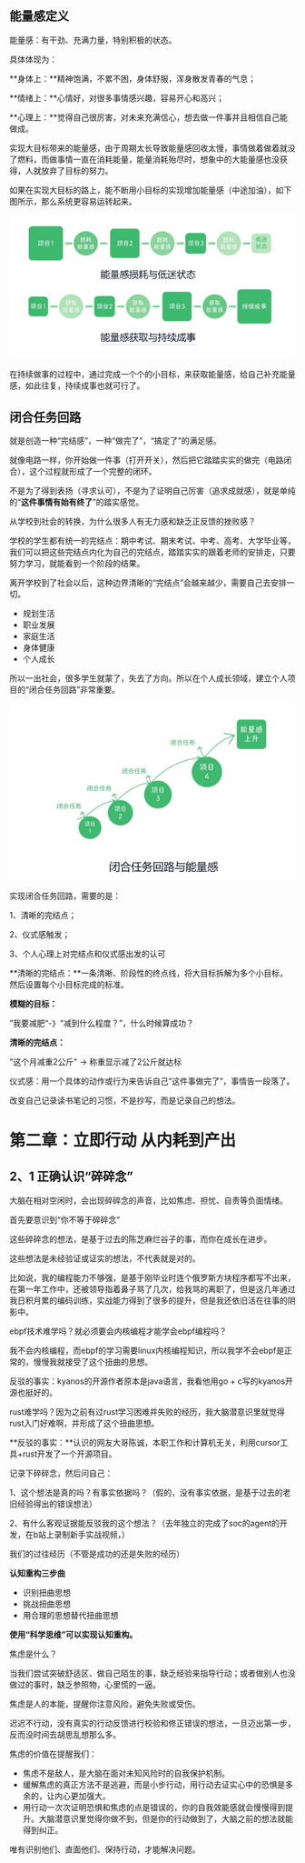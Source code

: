 ## 能量感定义

能量感：有干劲、充满力量，特别积极的状态。

具体体现为：

**身体上：**精神饱满，不累不困，身体舒服，浑身散发青春的气息；

**情绪上：**心情好，对很多事情感兴趣，容易开心和高兴；

**心理上：**觉得自己很厉害，对未来充满信心，想去做一件事并且相信自己能做成。



实现大目标带来的能量感，由于周期太长导致能量感回收太慢，事情做着做着就没了燃料，而做事情一直在消耗能量，能量消耗殆尽时，想象中的大能量感也没获得，人就放弃了目标的努力。



如果在实现大目标的路上，能不断用小目标的实现增加能量感（中途加油），如下图所示，那么系统更容易运转起来。

![image-20250922143537538](./picture/image-20250922143537538.png) 

在持续做事的过程中，通过完成一个个的小目标，来获取能量感，给自己补充能量感，如此往复，持续成事也就可行了。



## 闭合任务回路  

就是创造一种“完结感”，一种“做完了”，“搞定了”的满足感。

就像电路一样，你开始做一件事（打开开关），然后把它踏踏实实的做完（电路闭合），这个过程就形成了一个完整的闭环。

不是为了得到表扬（寻求认可），不是为了证明自己厉害（追求成就感），就是单纯的“**这件事情有始有终了**”的踏实感觉。


从学校到社会的转换，为什么很多人有无力感和缺乏正反馈的挫败感？

学校的学生都有统一的完结点：期中考试、期末考试、中考、高考、大学毕业等，我们可以把这些完结点内化为自己的完结点，踏踏实实的跟着老师的安排走，只要努力学习，就能看到一个阶段的结果。

离开学校到了社会以后，这种边界清晰的“完结点”会越来越少，需要自己去安排一切。

- 规划生活
- 职业发展
- 家庭生活
- 身体健康
- 个人成长

所以一出社会，很多学生就蒙了，失去了方向。所以在个人成长领域，建立个人项目的“闭合任务回路”非常重要。

![image-20250922173240195](./picture/image-20250922173240195.png)

实现闭合任务回路，需要的是：

1、清晰的完结点；

2、仪式感触发；

3、个人心理上对完结点和仪式感出发的认可



**清晰的完结点：**一条清晰、阶段性的终点线，将大目标拆解为多个小目标，然后设置每个小目标完成的标准。

**模糊的目标：**

”我要减肥“-》“减到什么程度？”，什么时候算成功？



**清晰的完结点：**

"这个月减重2公斤" → 称重显示减了2公斤就达标



仪式感：用一个具体的动作或行为来告诉自己“这件事做完了”，事情告一段落了。

改变自己记录读书笔记的习惯，不是抄写，而是记录自己的想法。



# 第二章：立即行动 从内耗到产出

## 2、1 正确认识“碎碎念”

大脑在相对空闲时，会出现碎碎念的声音，比如焦虑、担忧、自责等负面情绪。

首先要意识到“你不等于碎碎念”

这些碎碎念的想法，是基于过去的陈芝麻烂谷子的事，而你在成长在进步。

这些想法是未经验证或证实的想法，不代表就是对的。

比如说，我的编程能力不够强，是基于刚毕业时连个俄罗斯方块程序都写不出来，在第一年工作中，还被领导指着鼻子骂了几次，给我骂的离职了，但是这几年通过我日积月累的编码训练，实战能力得到了很多的提升，但是我还依旧活在往事的阴影中。



ebpf技术难学吗？就必须要会内核编程才能学会ebpf编程吗？

我不会内核编程，而ebpf的学习需要linux内核编程知识，所以我学不会ebpf是正常的，慢慢我就接受了这个扭曲的思想。

反驳的事实：kyanos的开源作者原本是java语言，我看他用go + c写的kyanos开源也挺好的。



rust难学吗？因为之前有过rust学习困难并失败的经历，我大脑潜意识里就觉得rust入门好难啊，并形成了这个扭曲思想。

**反驳的事实：**认识的网友大哥陈诚，本职工作和计算机无关，利用cursor工具+rust开发了一个开源项目。



记录下碎碎念，然后问自己：

1、这个想法是真的吗？有事实依据吗？（假的，没有事实依据，是基于过去的老旧经验得出的错误想法）

2、有什么客观证据能反驳我的这个想法？（去年独立的完成了soc的agent的开发，在b站上录制新手实战视频，）



我们的过往经历（不管是成功的还是失败的经历）

**认知重构三步曲**

- 识别扭曲思想
- 挑战扭曲思想
- 用合理的思想替代扭曲思想



**使用“科学思维”可以实现认知重构。**

焦虑是什么？

​	当我们尝试突破舒适区、做自己陌生的事，缺乏经验来指导行动；或者做别人也没做过的事时，缺乏参照物，心里慌的一逼。

焦虑是人的本能，提醒你注意风险，避免失败或受伤。



​	迟迟不行动，没有真实的行动反馈进行校验和修正错误的想法，一旦迈出第一步，反而没时间去胡思乱想那么多。



焦虑的价值在提醒我们：

- 焦虑不是敌人，是大脑在面对未知风险时的自我保护机制。
- 缓解焦虑的真正方法不是逃避，而是小步行动，用行动去证实心中的恐惧是多余的，让内心更加强大。
- 用行动一次次证明恐惧和焦虑的点是错误的，你的自我效能感就会慢慢得到提升。大脑潜意识里觉得你做不到，但是你的行动做到了，大脑之前的想法就能得到纠正。

唯有识别他们、直面他们、保持行动，才能解决问题。
